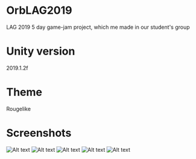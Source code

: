 # OrbLAG2019
LAG 2019 5 day game-jam project, which me made in our student's group 

# Unity version
2019.1.2f

# Theme
Rougelike

# Screenshots
![Alt text](Media/1.png?raw=true)
![Alt text](Media/2.png?raw=true)
![Alt text](Media/3.png?raw=true)
![Alt text](Media/4.png?raw=true)
![Alt text](Media/5.png?raw=true)
